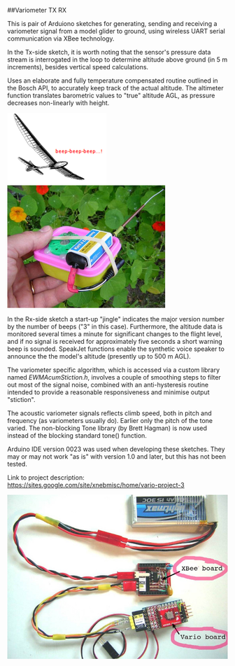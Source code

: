 ##Variometer TX RX  
 
This is pair of Arduiono sketches for generating, sending and receiving a variometer signal from a model glider to ground, using wireless UART serial communication via XBee technology. 

In the Tx-side sketch, it is worth noting that the sensor's pressure data stream is interrogated in the loop to determine altitude above ground (in 5 m increments), besides vertical speed calculations.

Uses an elaborate and fully temperature compensated routine outlined in the Bosch API, to accurately keep track of the actual altitude. The altimeter function translates barometric values to "true" altitude AGL, as pressure decreases non-linearly with height.

![](img/beepbeep_3.png)  ![](img/v3_B-60.jpg)  

In the Rx-side sketch a start-up "jingle" indicates the major version number by the number of beeps ("3" in this case). Furthermore, the altitude data is monitored several times a minute for significant changes to the flight level, and if no signal is received for approximately five seconds a short warning beep is sounded. SpeakJet functions enable the synthetic voice speaker to announce the the model's altitude (presently up to 500 m AGL).


The variometer specific algorithm, which is accessed via a custom library named *EWMAcumStiction.h*, involves a couple of smoothing steps to filter out most of the signal noise, combined with an anti-hysteresis routine intended to provide a reasonable responsiveness and minimise output "stiction".

The acoustic variometer signals reflects climb speed, both in pitch and frequency (as variometers usually do). Earlier only the pitch of the tone varied.
The non-blocking Tone library (by Brett Hagman) is now used instead of the blocking standard tone() function.

Arduino IDE version 0023 was used when developing these sketches. They may or may not work "as is" with version 1.0 and later, but this has not been tested.

Link to project description: https://sites.google.com/site/xnebmisc/home/vario-project-3

![](img/v3_C-60.jpg) 



